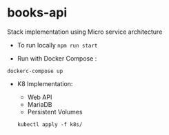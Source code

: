 # books-api
Stack implementation using Micro service architecture

- To run locally 
`npm run start`

- Run with Docker Compose :

`dockerc-compose up`

- K8 Implementation: 
    - Web API
    - MariaDB 
    - Persistent Volumes

    `kubectl apply -f k8s/`